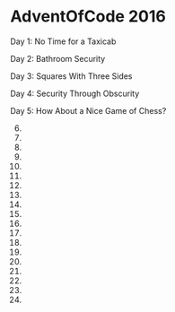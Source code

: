 # AdventOfCode 2016

Day 1: No Time for a Taxicab

Day 2: Bathroom Security

Day 3: Squares With Three Sides

Day 4: Security Through Obscurity

Day 5: How About a Nice Game of Chess?

6.

7.

8.

9.

10.

11.

12.

13.

14.

15.

16.

17.

18.

19.

20.

21.

22.

23.

24.

